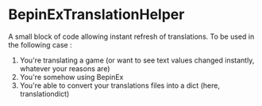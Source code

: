 # BepinExTranslationHelper
A small block of code allowing instant refresh of translations. To be used in the following case : 

1) You're translating a game (or want to see text values changed instantly, whatever your reasons are)
2) You're somehow using BepinEx
3) You're able to convert your translations files into a dict (here, translationdict)
